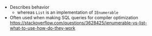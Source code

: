 - Describes behavior
	- whereas `List` is an implementation of `IEnumerable`
- Often used when making SQL queries for compiler optimization
https://stackoverflow.com/questions/3628425/ienumerable-vs-list-what-to-use-how-do-they-work